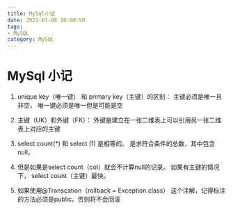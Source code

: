 ```yaml
---
title: MySql小记
date: 2021-01-08 16:00:50
tags:
- MySQL 
category: MySQL
---
```

# MySql 小记


1. unique key（唯一键） 和 primary key（主键）的区别：
主键必须是唯一且非空， 唯一键必须是唯一但是可能是空
   
2. 主键（UK）和外键（FK）： 外键是建立在一张二维表上可以引用另一张二维表上对应的主键
3. select count(*) 和 select (1) 是相等的。
是求符合条件的总数，其中包含null。
4. 但是如果是select count（col）就会不计算null的记录。
如果有主键的情况下， select count（主键）最快。
5. 如果使用@Transcation（rollback = Exception.class） 这个注解，记得标注的方法必须是public。否则将不会回滚











